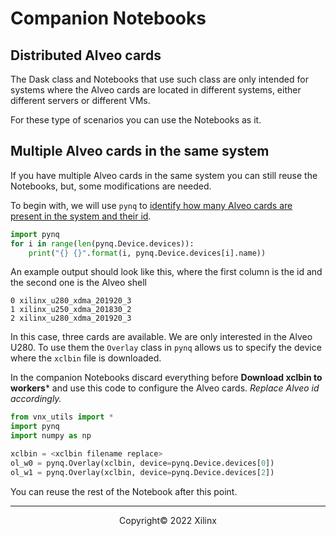 # Companion Notebooks

## Distributed Alveo cards

The Dask class and Notebooks that use such class are only intended for systems where the Alveo cards are located in different systems, either different servers or different VMs.

For these type of scenarios you can use the Notebooks as it.

## Multiple Alveo cards in the same system

If you have multiple Alveo cards in the same system you can still reuse the Notebooks, but, some modifications are needed.

To begin with, we will use `pynq` to [identify how many Alveo cards are present in the system and their id](https://pynq.readthedocs.io/en/latest/pynq_alveo.html#multiple-cards).

```python
import pynq
for i in range(len(pynq.Device.devices)):
    print("{} {}".format(i, pynq.Device.devices[i].name))
```

An example output should look like this, where the first column is the id and the second one is the Alveo shell

```console
0 xilinx_u280_xdma_201920_3
1 xilinx_u250_xdma_201830_2
2 xilinx_u280_xdma_201920_3
```

In this case, three cards are available. We are only interested in the Alveo U280. To use them the `Overlay` class in `pynq` allows us to specify the device where the `xclbin` file is downloaded.

In the companion Notebooks discard everything before **Download xclbin to workers*** and use this code to configure the Alveo cards. *Replace Alveo id accordingly.*

```python
from vnx_utils import *
import pynq
import numpy as np

xclbin = <xclbin filename replace>
ol_w0 = pynq.Overlay(xclbin, device=pynq.Device.devices[0])
ol_w1 = pynq.Overlay(xclbin, device=pynq.Device.devices[2])
```

You can reuse the rest of the Notebook after this point.

------------------------------------------------------
<p align="center">Copyright&copy; 2022 Xilinx</p>